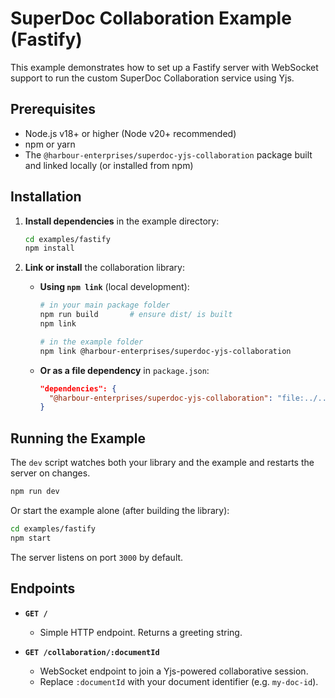 # SuperDoc Collaboration Example (Fastify)

This example demonstrates how to set up a Fastify server with WebSocket support to run the custom SuperDoc Collaboration service using Yjs.

## Prerequisites

* Node.js v18+ or higher (Node v20+ recommended)
* npm or yarn
* The `@harbour-enterprises/superdoc-yjs-collaboration` package built and linked locally (or installed from npm)

## Installation

1. **Install dependencies** in the example directory:

   ```bash
   cd examples/fastify
   npm install
   ```

2. **Link or install** the collaboration library:

   * **Using `npm link`** (local development):

     ```bash
     # in your main package folder
     npm run build       # ensure dist/ is built
     npm link

     # in the example folder
     npm link @harbour-enterprises/superdoc-yjs-collaboration
     ```

   * **Or as a file dependency** in `package.json`:

     ```json
     "dependencies": {
       "@harbour-enterprises/superdoc-yjs-collaboration": "file:../../"
     }
     ```

## Running the Example

The `dev` script watches both your library and the example and restarts the server on changes.

```bash
npm run dev
```

Or start the example alone (after building the library):

```bash
cd examples/fastify
npm start
```

The server listens on port `3000` by default.

## Endpoints

* **`GET /`**

  * Simple HTTP endpoint. Returns a greeting string.

* **`GET /collaboration/:documentId`**

  * WebSocket endpoint to join a Yjs-powered collaborative session.
  * Replace `:documentId` with your document identifier (e.g. `my-doc-id`).
